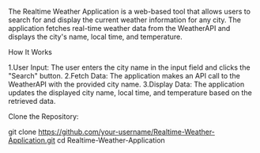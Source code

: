 The Realtime Weather Application is a web-based tool that allows users to search for and display the current weather information for any city. The application fetches real-time weather data from the WeatherAPI and 
displays the city's name, local time, and temperature.

How It Works

1.User Input: The user enters the city name in the input field and clicks the "Search" button.
2.Fetch Data: The application makes an API call to the WeatherAPI with the provided city name.
3.Display Data: The application updates the displayed city name, local time, and temperature based on the retrieved data.

Clone the Repository:

git clone https://github.com/your-username/Realtime-Weather-Application.git
cd Realtime-Weather-Application
